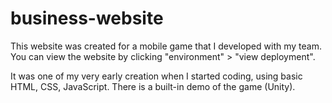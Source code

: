 # business-website
This website was created for a mobile game that I developed with my team. You can view the website by clicking "environment" > "view deployment".

It was one of my very early creation when I started coding, using basic HTML, CSS, JavaScript. There is a built-in demo of the game (Unity).
